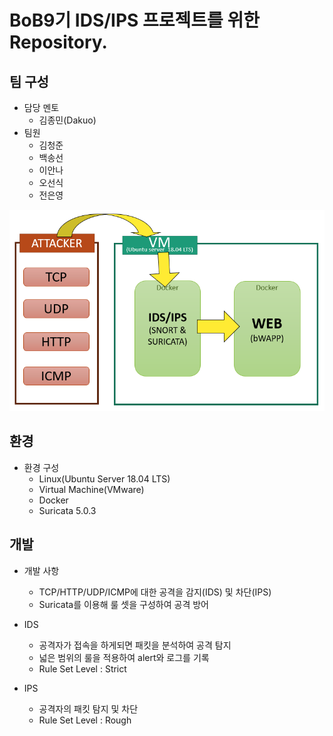# BoB9기 IDS/IPS 프로젝트를 위한 Repository.
## 팀 구성
- 담당 멘토
  - 김종민(Dakuo)
- 팀원
  - 김청준
  - 백송선
  - 이안나
  - 오선식
  - 전은영
  
![구성도](IDS_IPS.png)

## 환경
- 환경 구성
  - Linux(Ubuntu Server 18.04 LTS)
  - Virtual Machine(VMware)
  - Docker
  - Suricata 5.0.3

## 개발
- 개발 사항
  - TCP/HTTP/UDP/ICMP에 대한 공격을 감지(IDS) 및 차단(IPS)
  - Suricata를 이용해 룰 셋을 구성하여 공격 방어
- IDS
  - 공격자가 접속을 하게되면 패킷을 분석하여 공격 탐지 
  - 넓은 범위의 룰을 적용하여 alert와 로그를 기록
  - Rule Set Level : Strict 
 
- IPS
  - 공격자의  패킷 탐지 및  차단
  - Rule Set Level : Rough 

  
  

